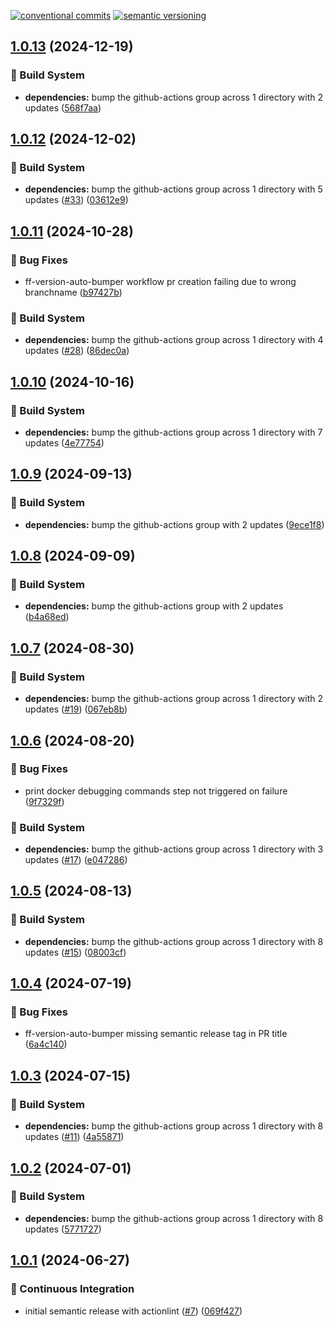 [![conventional commits](https://img.shields.io/badge/conventional%20commits-1.0.0-yellow.svg)](https://conventionalcommits.org) [![semantic versioning](https://img.shields.io/badge/semantic%20versioning-2.0.0-green.svg)](https://semver.org)

## [1.0.13](https://github.com/wearefrank/ci-cd-templates/compare/v1.0.12...v1.0.13) (2024-12-19)

### 🤖 Build System

* **dependencies:** bump the github-actions group across 1 directory with 2 updates ([568f7aa](https://github.com/wearefrank/ci-cd-templates/commit/568f7aa928702a1b1a76e3132a38de0bd34ae758))

## [1.0.12](https://github.com/wearefrank/ci-cd-templates/compare/v1.0.11...v1.0.12) (2024-12-02)

### 🤖 Build System

* **dependencies:** bump the github-actions group across 1 directory with 5 updates ([#33](https://github.com/wearefrank/ci-cd-templates/issues/33)) ([03612e9](https://github.com/wearefrank/ci-cd-templates/commit/03612e9ed88cb9f77795b72ffc2c2f410553721f))

## [1.0.11](https://github.com/wearefrank/ci-cd-templates/compare/v1.0.10...v1.0.11) (2024-10-28)

### 🐛 Bug Fixes

* ff-version-auto-bumper workflow pr creation failing due to wrong branchname ([b97427b](https://github.com/wearefrank/ci-cd-templates/commit/b97427b39fe8061454cea75de44bc48db959c503))

### 🤖 Build System

* **dependencies:** bump the github-actions group across 1 directory with 4 updates ([#28](https://github.com/wearefrank/ci-cd-templates/issues/28)) ([86dec0a](https://github.com/wearefrank/ci-cd-templates/commit/86dec0a9dd529fdd832407f0553b2fc937317206))

## [1.0.10](https://github.com/wearefrank/ci-cd-templates/compare/v1.0.9...v1.0.10) (2024-10-16)

### 🤖 Build System

* **dependencies:** bump the github-actions group across 1 directory with 7 updates ([4e77754](https://github.com/wearefrank/ci-cd-templates/commit/4e7775463e2136e791fa734d0968ef865bccfe1f))

## [1.0.9](https://github.com/wearefrank/ci-cd-templates/compare/v1.0.8...v1.0.9) (2024-09-13)

### 🤖 Build System

* **dependencies:** bump the github-actions group with 2 updates ([9ece1f8](https://github.com/wearefrank/ci-cd-templates/commit/9ece1f80f7bc2ee59b0d6b21e0bf92c913b87263))

## [1.0.8](https://github.com/wearefrank/ci-cd-templates/compare/v1.0.7...v1.0.8) (2024-09-09)

### 🤖 Build System

* **dependencies:** bump the github-actions group with 2 updates ([b4a68ed](https://github.com/wearefrank/ci-cd-templates/commit/b4a68ed2aca42f7b1ff926bd32547179931ae24a))

## [1.0.7](https://github.com/wearefrank/ci-cd-templates/compare/v1.0.6...v1.0.7) (2024-08-30)

### 🤖 Build System

* **dependencies:** bump the github-actions group across 1 directory with 2 updates ([#19](https://github.com/wearefrank/ci-cd-templates/issues/19)) ([067eb8b](https://github.com/wearefrank/ci-cd-templates/commit/067eb8b501be0b37663ed3a9d360941a49852cdb))

## [1.0.6](https://github.com/wearefrank/ci-cd-templates/compare/v1.0.5...v1.0.6) (2024-08-20)

### 🐛 Bug Fixes

* print docker debugging commands step not triggered on failure ([9f7329f](https://github.com/wearefrank/ci-cd-templates/commit/9f7329fafc0db4c30178461682333ac50c10dd92))

### 🤖 Build System

* **dependencies:** bump the github-actions group across 1 directory with 3 updates ([#17](https://github.com/wearefrank/ci-cd-templates/issues/17)) ([e047286](https://github.com/wearefrank/ci-cd-templates/commit/e047286902d357e0807cfe8b83a61d664d780daf))

## [1.0.5](https://github.com/wearefrank/ci-cd-templates/compare/v1.0.4...v1.0.5) (2024-08-13)

### 🤖 Build System

* **dependencies:** bump the github-actions group across 1 directory with 8 updates ([#15](https://github.com/wearefrank/ci-cd-templates/issues/15)) ([08003cf](https://github.com/wearefrank/ci-cd-templates/commit/08003cfd5f745327fdc801585ba1a8cc07e567b1))

## [1.0.4](https://github.com/wearefrank/ci-cd-templates/compare/v1.0.3...v1.0.4) (2024-07-19)

### 🐛 Bug Fixes

* ff-version-auto-bumper missing semantic release tag in PR title ([6a4c140](https://github.com/wearefrank/ci-cd-templates/commit/6a4c140739b91e84cc2cc640e686d8f13fc09c30))

## [1.0.3](https://github.com/wearefrank/ci-cd-templates/compare/v1.0.2...v1.0.3) (2024-07-15)

### 🤖 Build System

* **dependencies:** bump the github-actions group across 1 directory with 8 updates ([#11](https://github.com/wearefrank/ci-cd-templates/issues/11)) ([4a55871](https://github.com/wearefrank/ci-cd-templates/commit/4a5587101272cc6403df96c3d58468aad81cacb5))

## [1.0.2](https://github.com/wearefrank/ci-cd-templates/compare/v1.0.1...v1.0.2) (2024-07-01)

### 🤖 Build System

* **dependencies:** bump the github-actions group across 1 directory with 8 updates ([5771727](https://github.com/wearefrank/ci-cd-templates/commit/5771727039334cf9149df7ae54455e106ae57216))

## [1.0.1](https://github.com/wearefrank/ci-cd-templates/compare/v1.0.0...v1.0.1) (2024-06-27)

### 🔁 Continuous Integration

* initial semantic release with actionlint ([#7](https://github.com/wearefrank/ci-cd-templates/issues/7)) ([069f427](https://github.com/wearefrank/ci-cd-templates/commit/069f427ff55ad6d8625187b81d4d2c151351e296))
